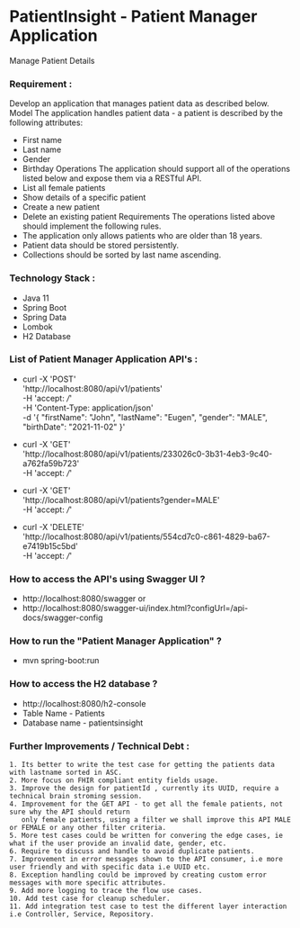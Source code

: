 # PatientInsight - Patient Manager Application
Manage Patient Details

### Requirement :

Develop an application that manages patient data as described below.
Model
The application handles patient data - a patient is described by the following attributes:
- First name
- Last name
- Gender
- Birthday
  Operations
  The application should support all of the operations listed below and expose them via a
  RESTful API.
- List all female patients
- Show details of a specific patient
- Create a new patient
- Delete an existing patient
  Requirements
  The operations listed above should implement the following rules.
- The application only allows patients who are older than 18 years.
- Patient data should be stored persistently.
- Collections should be sorted by last name ascending.

### Technology Stack :
- Java 11
- Spring Boot
- Spring Data
- Lombok
- H2 Database

### List of Patient Manager Application API's :
  
  - curl -X 'POST' \
    'http://localhost:8080/api/v1/patients' \
    -H 'accept: */*' \
    -H 'Content-Type: application/json' \
    -d '{
    "firstName": "John",
    "lastName": "Eugen",
    "gender": "MALE",
    "birthDate": "2021-11-02"
    }'
    
  - curl -X 'GET' \
    'http://localhost:8080/api/v1/patients/233026c0-3b31-4eb3-9c40-a762fa59b723' \
    -H 'accept: */*'
    
  - curl -X 'GET' \
    'http://localhost:8080/api/v1/patients?gender=MALE' \
    -H 'accept: */*'
    
  - curl -X 'DELETE' \
    'http://localhost:8080/api/v1/patients/554cd7c0-c861-4829-ba67-e7419b15c5bd' \
    -H 'accept: */*'  
    
### How to access the API's using Swagger UI ?
  - http://localhost:8080/swagger or
  - http://localhost:8080/swagger-ui/index.html?configUrl=/api-docs/swagger-config

### How to run the "Patient Manager Application" ?
 - mvn spring-boot:run

### How to access the H2 database ?
 - http://localhost:8080/h2-console
 - Table Name - Patients
 - Database name - patientsinsight

### Further Improvements / Technical Debt :

    1. Its better to write the test case for getting the patients data with lastname sorted in ASC.
    2. More focus on FHIR compliant entity fields usage.
    3. Improve the design for patientId , currently its UUID, require a technical brain stroming session.
    4. Improvement for the GET API - to get all the female patients, not sure why the API should return
       only female patients, using a filter we shall improve this API MALE or FEMALE or any other filter criteria.
    5. More test cases could be written for convering the edge cases, ie what if the user provide an invalid date, gender, etc.
    6. Require to discuss and handle to avoid duplicate patients.
    7. Improvement in error messages shown to the API consumer, i.e more user friendly and with specific data i.e UUID etc.
    8. Exception handling could be improved by creating custom error messages with more specific attributes.
    9. Add more logging to trace the flow use cases.
    10. Add test case for cleanup scheduler.
    11. Add integration test case to test the different layer interaction i.e Controller, Service, Repository. 


